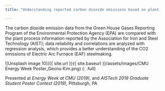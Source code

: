 ```yaml
---
title: "Understanding reported carbon dioxide emissions based on plant-level iron and steel industry details"

---
```

The carbon dioxide emission data from the Green House Gases Reporting Program of the Environmental Protection Agency (EPA) are compared with the plant process information reported by the Association for Iron and Steel Technology (AIST); data reliability and correlations are analyzed with regression analysis, which provides a better understanding of the CO2 emissions of Electric Arc Furnace (EAF) steelmaking.

[comment]: <> (![image-center]&#40;{{ site.url }}{{ site.baseurl }}/assets/images/CMU Energy Week Poster_Geonu Kim.png&#41;{: .align-center})

![Unsplash image 10]({{ site.url }}{{ site.baseurl }}/assets/images/CMU Energy Week Poster_Geonu Kim.png)
{: .full}

Presented at *Energy Week at CMU (2019)*, and *AISTech 2019 Graduate Student Poster Contest (2019)*, Pittsburgh, PA 